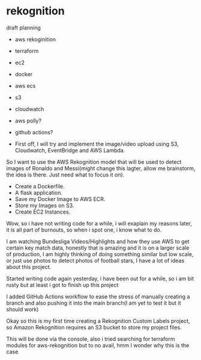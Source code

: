 # rekognition


draft planning

- aws rekoginition
- terraform
- ec2
- docker
- aws ecs
- s3
- cloudwatch
- aws polly?
- github actions?

- First off, I will try and implement the image/video upload using S3, Cloudwatch, EventBridge and AWS Lambda.


So I want to use the AWS Rekognition model that will be used to detect images of Ronaldo and Messi(might change this lagter, allow me brainstorm, the idea is there. Just need what to focus it on).
- Create a Dockerfile.
-  A flask application.
- Save my Docker Image to AWS ECR. 
- Store my Images on S3.
- Create EC2 Instances.


Wow, so i have not writing code for a while, i will exaplain my reasons later, it is all part of burnouts, so when i spot one, i know what to do.

I am watching Bundesliga Videos/Highlights and how they use AWS to get certain key match data, honestly that is amazing and it is on a larger scale of production, I am highly thinking of doing something similar but low scale, or just use photos to detect photos of football stars, I have a lot of ideas about this project.









Started writing code again yesterday, i have been out for a while, so i am bit rusty but at least i got to finish up this project

I added GitHub Actions workflow to ease the stress of manually creating a branch and also pushing it into the main branch(I am yet to test it but it should work)







Okay so this is my first time creating a Rekognition Custom Labels project, so Amazon Rekognition requires an S3 bucket to store my project files.

This will be done via the console, also i tried searching for terraform modules for aws-rekognition but to no avail, hmm I wonder why this is the case 
